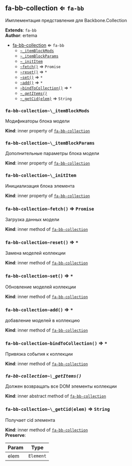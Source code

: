 <a name="module_fa-bb-collection"></a>

## fa-bb-collection ⇐ <code>fa-bb</code>
Имплементация представления для Backbone.Collection

**Extends**: <code>fa-bb</code>  
**Author**: ertema  

* [fa-bb-collection](#module_fa-bb-collection) ⇐ <code>fa-bb</code>
    * [`~_itemBlockMods`](#module_fa-bb-collection.._itemBlockMods)
    * [`~_itemBlockParams`](#module_fa-bb-collection.._itemBlockParams)
    * [`~_initItem`](#module_fa-bb-collection.._initItem)
    * [`~fetch()`](#module_fa-bb-collection..fetch) ⇒ <code>Promise</code>
    * [`~reset()`](#module_fa-bb-collection..reset) ⇒ <code>\*</code>
    * [`~set()`](#module_fa-bb-collection..set) ⇒ <code>\*</code>
    * [`~add()`](#module_fa-bb-collection..add) ⇒ <code>\*</code>
    * [`~bindToCollection()`](#module_fa-bb-collection..bindToCollection) ⇒ <code>\*</code>
    * *[`~_getItems()`](#module_fa-bb-collection.._getItems)*
    * [`~_getCid(elem)`](#module_fa-bb-collection.._getCid) ⇒ <code>String</code>

<a name="module_fa-bb-collection.._itemBlockMods"></a>

### `fa-bb-collection~\_itemBlockMods`
Модификаторы блока модели

**Kind**: inner property of [<code>fa-bb-collection</code>](#module_fa-bb-collection)  
<a name="module_fa-bb-collection.._itemBlockParams"></a>

### `fa-bb-collection~\_itemBlockParams`
Дополнительные параметры блока модели

**Kind**: inner property of [<code>fa-bb-collection</code>](#module_fa-bb-collection)  
<a name="module_fa-bb-collection.._initItem"></a>

### `fa-bb-collection~\_initItem`
Инициализация блока элемента

**Kind**: inner property of [<code>fa-bb-collection</code>](#module_fa-bb-collection)  
<a name="module_fa-bb-collection..fetch"></a>

### `fa-bb-collection~fetch()` ⇒ <code>Promise</code>
Загрузка данных модели

**Kind**: inner method of [<code>fa-bb-collection</code>](#module_fa-bb-collection)  
<a name="module_fa-bb-collection..reset"></a>

### `fa-bb-collection~reset()` ⇒ <code>\*</code>
Замена моделей коллекции

**Kind**: inner method of [<code>fa-bb-collection</code>](#module_fa-bb-collection)  
<a name="module_fa-bb-collection..set"></a>

### `fa-bb-collection~set()` ⇒ <code>\*</code>
Обновление моделей коллекции

**Kind**: inner method of [<code>fa-bb-collection</code>](#module_fa-bb-collection)  
<a name="module_fa-bb-collection..add"></a>

### `fa-bb-collection~add()` ⇒ <code>\*</code>
добавление моделей в коллекцию

**Kind**: inner method of [<code>fa-bb-collection</code>](#module_fa-bb-collection)  
<a name="module_fa-bb-collection..bindToCollection"></a>

### `fa-bb-collection~bindToCollection()` ⇒ <code>\*</code>
Привязка события к коллекции

**Kind**: inner method of [<code>fa-bb-collection</code>](#module_fa-bb-collection)  
<a name="module_fa-bb-collection.._getItems"></a>

### *`fa-bb-collection~\_getItems()`*
Должен возвращать все DOM элементы коллекции

**Kind**: inner abstract method of [<code>fa-bb-collection</code>](#module_fa-bb-collection)  
<a name="module_fa-bb-collection.._getCid"></a>

### `fa-bb-collection~\_getCid(elem)` ⇒ <code>String</code>
Получает cid элемента

**Kind**: inner method of [<code>fa-bb-collection</code>](#module_fa-bb-collection)  
**Preserve**:   

| Param | Type |
| --- | --- |
| elem | <code>Element</code> | 

